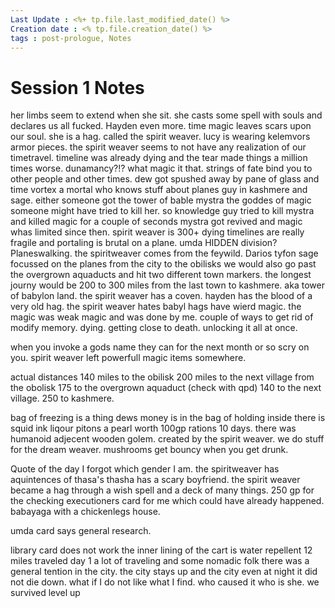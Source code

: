 ```yaml
---
Last Update : <%+ tp.file.last_modified_date() %>
Creation date : <% tp.file.creation_date() %>
tags : post-prologue, Notes
---
```


# Session 1 Notes
her limbs seem to extend when she sit.
she casts some spell with souls and declares us all fucked. Hayden even more. 
time magic leaves scars upon our soul. 
she is a hag. called the spirit weaver.
lucy is wearing kelemvors armor pieces.
the spirit weaver seems to not have any realization of our timetravel.
timeline was already dying and the tear made things a million times worse.
dunamancy?!? what magic it that.
strings of fate bind you to other people and other times.
dew got spushed away by pane of glass and time vortex
a mortal who knows stuff about planes
guy in kashmere and sage.
either someone got the tower of bable 
mystra the goddes of magic someone might have tried to kill her.
so knowledge
guy tried to kill mystra and killed magic for a couple of seconds mystra got revived and magic whas limited since then.
spirit weaver is 300+
dying timelines are really fragile and portaling is brutal on a plane. 
umda HIDDEN division? Planeswalking.
the spiritweaver comes from the feywild.
Darios tyfon sage focussed on the planes
from the city to the obilisks we would also go past the overgrown aquaducts and hit two different town markers. the longest journy would be 200 to 300 miles from the last town to kashmere.  aka tower of babylon land.
the spirit weaver has a coven. hayden has the blood of a very old hag. 
the spirit weaver hates babyl 
hags have wierd magic. 
the magic was weak magic and was done by me. 
couple of ways to get rid of modify memory.
dying. getting close to death. unlocking it all at once. 

when you invoke a gods name they can for the next month or so scry on you. 
spirit weaver left powerfull magic items somewhere. 

actual distances
140 miles to the obilisk
200 miles to the next village from the obolisk
175 to the overgrown aquaduct (check with qpd)
140 to the next village.
250 to kashmere.

bag of freezing is a thing
dews money is in the bag of holding
inside there is squid ink liqour
pitons
a pearl worth 100gp
rations 10 days.
there was 
humanoid adjecent wooden golem. created by the spirit weaver.
we do stuff for the dream weaver. 
mushrooms get bouncy when you get drunk. 

Quote of the day I forgot which gender I am.
the spiritweaver has aquintences of thasa's
thasha has a scary boyfriend.
the spirit weaver became a hag through a wish spell and a deck of many things.
250 gp for the checking
executioners card for me which could have already happened.
babayaga with a chickenlegs house.

umda card says general research. 

library card does not work 
the inner lining of the cart is water repellent
12 miles traveled day 1
a lot of traveling and some nomadic folk
there was a general tention in the city.
	the city stays up and the city even at night it did not die down. 
what if I do not like what I find.
who caused it
who is she.
we survived
level up